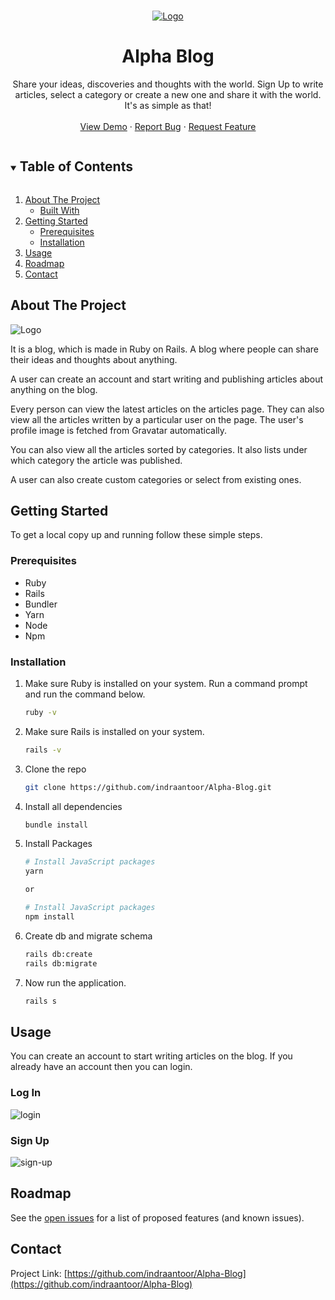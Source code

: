 <!-- PROJECT LOGO -->
<br />
<p align="center">
  <a href="https://github.com/indraantoor/Alpha-Blog">
    <img src="https://i.ibb.co/3zHnb5q/Capture1.png" alt="Logo">
  </a>

  <h1 align="center">Alpha Blog</h1>

  <p align="center">
  Share your ideas, discoveries and thoughts with the world. Sign Up to write articles, select a category or create a new one and share it with the world. It's as simple as that!
<br />
<br />
<a href="http://alpha-blog-indraan.herokuapp.com/">View Demo</a>
·
<a href="https://github.com/indraantoor/Alpha-Blog/issues">Report Bug</a>
·
<a href="https://github.com/indraantoor/Alpha-Blog/issues">Request Feature</a>

  </p>
</p>

<!-- TABLE OF CONTENTS -->
<details open="open">
  <summary><h2 style="display: inline-block">Table of Contents</h2></summary>
  <ol>
    <li>
      <a href="#about-the-project">About The Project</a>
      <ul>
        <li><a href="#built-with">Built With</a></li>
      </ul>
    </li>
    <li>
      <a href="#getting-started">Getting Started</a>
      <ul>
        <li><a href="#prerequisites">Prerequisites</a></li>
        <li><a href="#installation">Installation</a></li>
      </ul>
    </li>
    <li><a href="#usage">Usage</a></li>
    <li><a href="#roadmap">Roadmap</a></li>
    <li><a href="#contact">Contact</a></li>
  </ol>
</details>

<!-- ABOUT THE PROJECT -->

## About The Project

<img src="https://i.ibb.co/3zHnb5q/Capture1.png" alt="Logo">

It is a blog, which is made in Ruby on Rails. A blog where people can share their ideas and thoughts about anything.

A user can create an account and start writing and publishing articles about anything on the blog.

Every person can view the latest articles on the articles page. They can also view all the articles written by a particular user on the page. The user's profile image is fetched from Gravatar automatically.

You can also view all the articles sorted by categories. It also lists under which category the article was published.

A user can also create custom categories or select from existing ones.

<!-- GETTING STARTED -->

## Getting Started

To get a local copy up and running follow these simple steps.

### Prerequisites

- Ruby
- Rails
- Bundler
- Yarn
- Node
- Npm

### Installation

1. Make sure Ruby is installed on your system. Run a command prompt and run the command below.

   ```sh
   ruby -v
   ```

2. Make sure Rails is installed on your system.

   ```sh
   rails -v
   ```

3. Clone the repo

   ```sh
   git clone https://github.com/indraantoor/Alpha-Blog.git
   ```

4. Install all dependencies

   ```sh
   bundle install
   ```

5. Install Packages

   ```sh
   # Install JavaScript packages
   yarn

   or

   # Install JavaScript packages
   npm install
   ```

6. Create db and migrate schema

   ```sh
   rails db:create
   rails db:migrate
   ```

7. Now run the application.
   ```sh
   rails s
   ```

<!-- USAGE EXAMPLES -->

## Usage

You can create an account to start writing articles on the blog. If you already have an account then you can login.

### Log In

<img src="https://i.ibb.co/9HgmFqX/login.png" alt="login" border="0" />

<br />

### Sign Up

<img src="https://i.ibb.co/pLzjTQC/sign-up.png" alt="sign-up" border="0" />

<!-- ROADMAP -->

## Roadmap

See the [open issues](https://github.com/indraantoor/Alpha-Blog/issues) for a list of proposed features (and known issues).

## Contact

Project Link: [https://github.com/indraantoor/Alpha-Blog](https://github.com/indraantoor/Alpha-Blog)

[linkedin-shield]: https://img.shields.io/badge/-LinkedIn-black.svg?style=for-the-badge&logo=linkedin&colorB=555
[linkedin-url]: https://linkedin.com/in/indraantoor
